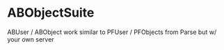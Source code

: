 # ABObjectSuite
ABUser / ABObject work similar to PFUser / PFObjects from Parse but w/ your own server
